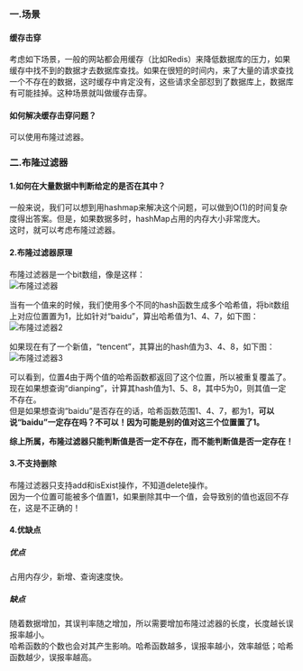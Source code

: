 ### 一.场景
#### 缓存击穿
考虑如下场景，一般的网站都会用缓存（比如Redis）来降低数据库的压力，如果缓存中找不到的数据才去数据库查找。如果在很短的时间内，来了大量的请求查找
一个不存在的数据，这时缓存中肯定没有，这些请求全部怼到了数据库上，数据库有可能挂掉。这种场景就叫做缓存击穿。  

#### 如何解决缓存击穿问题？
可以使用布隆过滤器。  

### 二.布隆过滤器
#### 1.如何在大量数据中判断给定的是否在其中？  
一般来说，我们可以想到用hashmap来解决这个问题，可以做到O(1)的时间复杂度得出答案。但是，如果数据多时，hashMap占用的内存大小非常庞大。  
这时，就可以考虑布隆过滤器。  

#### 2.布隆过滤器原理
布隆过滤器是一个bit数组，像是这样：  
![布隆过滤器](https://upload-images.jianshu.io/upload_images/2818100-b12db45de66cca7f.png?imageMogr2/auto-orient/strip%7CimageView2/2/w/1240)  

当有一个值来的时候，我们使用多个不同的hash函数生成多个哈希值，将bit数组上对应位置置为1，比如针对“baidu”，算出哈希值为1、4、7，如下图：  
![布隆过滤器2](https://upload-images.jianshu.io/upload_images/2818100-acc65139b507ba42.png?imageMogr2/auto-orient/strip%7CimageView2/2/w/1240)  

如果现在有了一个新值，“tencent”，其算出的hash值为3、4、8，如下图：  
![布隆过滤器3](https://upload-images.jianshu.io/upload_images/2818100-536e86332196ce91.png?imageMogr2/auto-orient/strip%7CimageView2/2/w/1240)  

可以看到，位置4由于两个值的哈希函数都返回了这个位置，所以被重复覆盖了。现在如果想查询“dianping”，计算其hash值为1、5、8，其中5为0，则其值一定不存在。  
但是如果想查询“baidu”是否存在的话，哈希函数范围1、4、7，都为1，**可以说“baidu”一定存在吗？不可以！因为可能是别的值对这三个位置置了1。**  

**综上所属，布隆过滤器只能判断值是否一定不存在，而不能判断值是否一定存在！**  

#### 3.不支持删除
布隆过滤器只支持add和isExist操作，不知道delete操作。  
因为一个位置可能被多个值置1，如果删除其中一个值，会导致别的值也返回不存在，这是不正确的！  

#### 4.优缺点
##### 优点
占用内存少，新增、查询速度快。  

##### 缺点
随着数据增加，其误判率随之增加，所以需要增加布隆过滤器的长度，长度越长误报率越小。  
哈希函数的个数也会对其产生影响。哈希函数越多，误报率越小，效率越低；哈希函数越少，误报率越高。  
